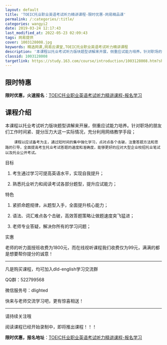 ```yaml
---
layout: default
title: 'TOEIC托业职业英语考试听力精讲课程-限时优惠-网易精品课'
permalink: /:categories/:title/
categories: wangyi2
date: 2019-03-24 12:17:43
last_modified_at: 2022-05-23 02:09:43
tags: 网易提供
cover: 1003128008.jpg
keywords: 精选网课,网易云课堂,TOEIC托业职业英语考试听力精讲课程
description: '本课程以托业考试听力版块题型讲解来开展，侧重应试能力培养。针对职场的朋友们工作时间紧、提分压力大这一实际情况，充分利用网'
classid: 1003128008
targetlink: https://study.163.com/course/introduction/1003128008.htm?share=1&shareId=1025206652&utm_campaign=share&utm_medium=iphoneShare&utm_source=&utm_u=1025206652
---
```


## 限时特惠

**限时优惠，火速报名**：[TOEIC托业职业英语考试听力精讲课程-报名学习](https://study.163.com/course/introduction/1003128008.htm?share=1&shareId=1025206652&utm_campaign=share&utm_medium=iphoneShare&utm_source=&utm_u=1025206652)

## 课程介绍

本课程以托业考试听力版块题型讲解来开展，侧重应试能力培养。针对职场的朋友们工作时间紧、提分压力大这一实际情况，充分利用网络教学手段；

        课程以应试备考为主，通过短时间的集中强化学习，点对点各个击破，注重答题方法和思路的引导，全面提高考生托业考试答题的速度和准确度，能够更好的应对大型企业校招托业笔试以及托业公开考试。



目标

1. 考生通过学习可提高英语水平，实现自我提升；

2. 熟悉托业听力和阅读考试各部分题型，提升应试能力；



特色

1. 紧抓命题规律，从题型入手，全面提升核心能力；

2. 语法、词汇难点各个击破，高效答题策略让做题速度突飞猛进；

4. 老师专业答疑，解决你所有的学习问题；



实惠

老师的听力面授班收费为1800元，而在线视听课程我们收费仅为99元，满满的都是想要帮你提分的诚意！



-----------------------------------------------------------------

凡是购买课程，均可加入dld-english学习交流群

QQ群：522799568

微信服务号：dlighted

快来与老师交流学习吧，更有惊喜相送！

-----------------------------------------------------------------

请持续关注哦

阅读课程已经开始录制中，即将推出课程！！！

**限时优惠，报名地址**：[TOEIC托业职业英语考试听力精讲课程-报名学习](https://study.163.com/course/introduction/1003128008.htm?share=1&shareId=1025206652&utm_campaign=share&utm_medium=iphoneShare&utm_source=&utm_u=1025206652)


